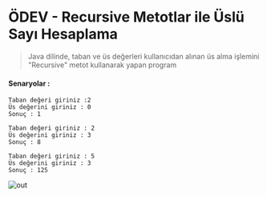 # ÖDEV - Recursive Metotlar ile Üslü Sayı Hesaplama

> Java dilinde, taban ve üs değerleri kullanıcıdan alınan üs alma işlemini "Recursive" metot kullanarak yapan program

#### Senaryolar :

```
Taban değeri giriniz :2
Üs değerini giriniz : 0
Sonuç : 1

Taban değeri giriniz : 2
Üs değerini giriniz : 3
Sonuç : 8

Taban değeri giriniz : 5
Üs değerini giriniz : 3
Sonuç : 125
```
 
![out](https://user-images.githubusercontent.com/35347777/139582536-325211dc-2ab6-4835-9032-03fca287e78e.gif)

